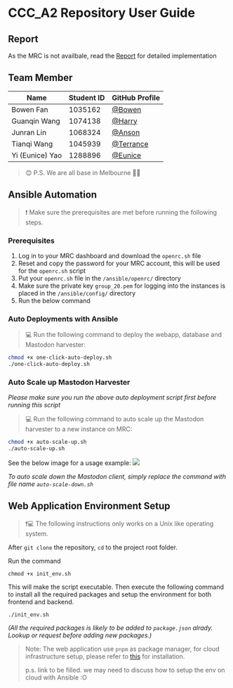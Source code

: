 # CCC_A2 Repository User Guide

## Report
As the MRC is not availbale, read the [Report](COMP90042_Cluster_and_Cloud_Computing_Group20_Assignment2_Report.pdf) for detailed implementation

## Team Member

| Name | Student ID | GitHub Profile |
| ---- | ---- | -------------- |
| Bowen Fan | 1035162 | [@Bowen](https://github.com/bowenfan-unimelb) |
| Guanqin Wang | 1074138 | [@Harry](https://github.com/Harry-Guanqin-Wang) |
| Junran Lin | 1068324 | [@Anson](https://github.com/junranLin) |
| Tianqi Wang | 1045939 | [@Terrance](https://github.com/terrance2630) |
| Yi (Eunice) Yao | 1288896 | [@Eunice](https://github.com/Eunice55) |
> :blush: P.S. We are all base in Melbourne :city_sunrise::city_sunrise:


## Ansible Automation

> :exclamation: Make sure the prerequisites are met before running the following steps.
> 
### Prerequisites

1. Log in to your MRC dashboard and download the `openrc.sh` file
2. Reset and copy the password for your MRC account, this will be used for the `openrc.sh` script
3. Put your `openrc.sh` file in the `/ansible/openrc/` directory
4. Make sure the private key `group_20.pem` for logging into the instances is placed in the `/ansible/config/` directory
5. Run the below command


### Auto Deployments with Ansible

> :computer: Run the following command to deploy the webapp, database and Mastodon harvester:

```bash
chmod +x one-click-auto-deploy.sh
./one-click-auto-deploy.sh
```

### Auto Scale up Mastodon Harvester
*Please make sure you run the above auto deployment script first before running this script*  

> :computer: Run the following command to auto scale up the Mastodon harvester to a new instance on MRC:  

```bash
chmod +x auto-scale-up.sh
./auto-scale-up.sh
```
See the below image for a usage example:
![](../resource/auto-scale-use.png)

*To auto scale down the Mastodon client, simply replace the command with file name `auto-scale-down.sh`*

## Web Application Environment Setup  

> :exclamation::computer: The following instructions only works on a Unix like operating system.

After `git clone` the repository, `cd` to the project root folder.   

Run the command 
``` shell
chmod +x init_env.sh
``` 
This will make the script executable. Then execute the following command to install all the required packages and setup the environment for both frontend and backend.  
``` shell
./init_env.sh
```
_(All the required packages is likely to be added to `package.json` alrady. Lookup or request before adding new packages.)_

> Note: The web application use `pnpm` as package manager, for cloud infrastructure setup, please refer to [this]() for installation.  
> 
> p.s. link to be filled. we may need to discuss how to setup the env on cloud with Ansible :O 
